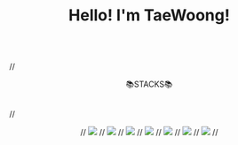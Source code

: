 <div align="center">
   <h1>Hello! I'm TaeWoong!</h1>
</div>
<br/> <br/>

// <div align="center"><center>📚STACKS📚</div>
   <br/>

// <div align="center">
//  <img src="https://img.shields.io/badge/IntelliJ IDEA-FF0000?style=for-the-badge&logoo=IntelliJ IDEA&logoColor=white"/>
 // <img src="https://img.shields.io/badge/Java-007396?style=for-the-badge&logoo=java&logoColor=white"/>
 // <img src="https://img.shields.io/badge/Spring Boot-6DB33F?style=for-the-badge&logo=Spring Boot&logoColor=white">
 // <img src="https://img.shields.io/badge/MySQL-4479A1?style=for-the-badge&logo=MySQL&logoColor=white">
 // <img src="https://img.shields.io/badge/Amazon AWS-232F3E?style=for-the-badge&logo=Amazon AWS&logoColor=white">
 // <img src="https://img.shields.io/badge/JWT-000000?style=for-the-badge&logo=JWT&logoColor=white">
 // <img src="https://img.shields.io/badge/GitHub-181717?style=for-the-badge&logo=GitHub&logoColor=white">
// </div>

<div align="center">
   <h5></h5>
</div>
